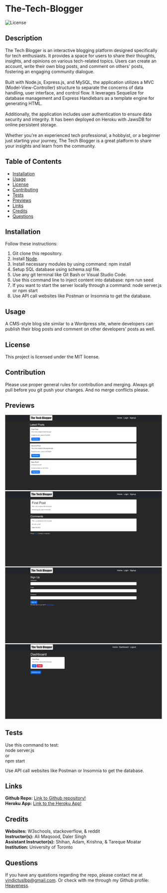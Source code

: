 # The-Tech-Blogger

![License](https://img.shields.io/badge/license-MIT-brightgreen.svg)

## Description
The Tech Blogger is an interactive blogging platform designed specifically for tech enthusiasts. It provides a space for users to share their thoughts, insights, and opinions on various tech-related topics. Users can create an account, write their own blog posts, and comment on others' posts, fostering an engaging community dialogue. <br>
<br>
Built with Node.js, Express.js, and MySQL, the application utilizes a MVC (Model-View-Controller) structure to separate the concerns of data handling, user interface, and control flow. It leverages Sequelize for database management and Express Handlebars as a template engine for generating HTML. <br>
<br>
Additionally, the application includes user authentication to ensure data security and integrity. It has been deployed on Heroku with JawsDB for online persistent storage. <br>
<br>
Whether you're an experienced tech professional, a hobbyist, or a beginner just starting your journey, The Tech Blogger is a great platform to share your insights and learn from the community.<br>

## Table of Contents
- [Installation](#installation)
- [Usage](#usage)
- [License](#license)
- [Contributing](#contribution)
- [Tests](#tests)
- [Previews](#previews)
- [Links](#links)
- [Credits](#credits)
- [Questions](#questions)
  
## Installation
Follow these instructions: <br>
1. Git clone this repository. <br>
2. Install [Node](https://nodejs.org/en). <br>
3. Install necessary modules by using command: npm install <br>
4. Setup SQL database using schema.sql file. <br>
5. Use any git terminal like Git Bash or Visual Studio Code. 
6. Use this command line to inject content into database: npm run seed <br>
7. If you want to start the server locally through a command: node server.js or npm start <br>
8. Use API call websites like Postman or Insomnia to get the database. <br>
  
## Usage
A CMS-style blog site similar to a Wordpress site, where developers can publish their blog posts and comment on other developers’ posts as well.
  
## License
This project is licensed under the MIT license.
  
## Contribution
Please use proper general rules for contribution and merging. Always git pull before you git push your changes. And no merge conflicts please. <br>
  
## Previews

![Tech Blog Preview 1](public/screenshot/Tech-Blog-Preview-1.png) <br>
![Tech Blog Preview 2](public/screenshot/Tech-Blog-Preview-2.png) <br>
![Tech Blog Preview 3](public/screenshot/Tech-Blog-Preview-3.png) <br>
![Tech Blog Preview 4](public/screenshot/Tech-Blog-Preview-4.png) <br>

## Tests
Use this command to test: <br>
node server.js <br>
or <br>
npm start <br>

Use API call websites like Postman or Insomnia to get the database.<br>

## Links
**Github Repo:** [Link to Github repository!](https://github.com/Heaveness/the-tech-blogger) <br>
**Heroku App:** [Link to the Heroku App!](https://the-tech-blogger-heaveness-7bf39de84259.herokuapp.com/) <br>

## Credits
**Websites:** W3schools, stackoverflow, & reddit <br>
**Instructor(s):** Ali Maqsood, Daler Singh <br>
**Assistant Instructor(s):** Shihan, Adam, Krishna, & Tareque Moatar <br>
**Institution:** University of Toronto <br>

## Questions
If you have any questions regarding the repo, please contact me at vindictuslbp@gmail.com. Or check with me through my Github profile: [Heaveness](https://github.com/Heaveness).